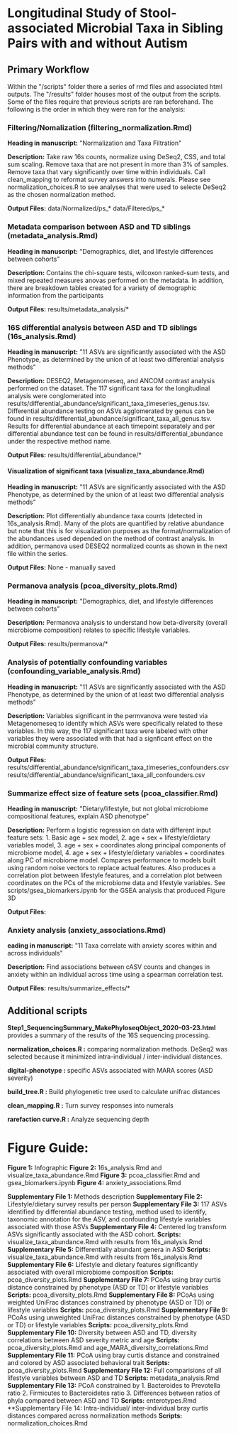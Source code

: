 # Longitudinal Study of Stool-associated Microbial Taxa in Sibling Pairs with and without Autism

## Primary Workflow

Within the "/scripts" folder there a series of rmd files and associated html outputs. The "/results" folder houses most of the output from the scripts. Some of the files require that previous scripts are ran beforehand. The following is the order in which they were ran for the analysis:


### Filtering/Nomalization (filtering_normalization.Rmd)
**Heading in manuscript:** "Normalization and Taxa Filtration"

**Description:** Take raw 16s counts, normalize using DeSeq2, CSS, and total sum scaling. Remove taxa that are not present in more than 3% of samples. Remove taxa that vary significantly over time within individuals. Call clean_mapping to reformat survey answers into numerals. Please see normalization_choices.R to see analyses that were used to selecte DeSeq2 as the chosen normalization method.

**Output Files:**
	data/Normalized/ps_*
	data/Filtered/ps_*

### Metadata comparison between ASD and TD siblings (metadata_analysis.Rmd)
**Heading in manuscript:** "Demographics, diet, and lifestyle differences between cohorts"

**Description:** Contains the chi-square tests, wilcoxon ranked-sum tests, and mixed repeated measures anovas performed on the metadata. In addition, there are breakdown tables created for a variety of demographic information from the participants

**Output Files:**
	results/metadata_analysis/*

### 16S differential analysis between ASD and TD siblings (16s_analysis.Rmd)
**Heading in manuscript:** "11 ASVs are significantly associated with the ASD Phenotype, as determined by the union of at least two differential analysis methods"

**Description:** DESEQ2, Metagenomeseq, and ANCOM contrast analysis performed on the dataset. The 117 significant taxa for the longitudinal analysis were conglomerated into results/differential_abundance/significant_taxa_timeseries_genus.tsv. Differential abundance testing on ASVs agglomerated by genus can be found in results/differential_abundance/significant_taxa_all_genus.tsv. Results for differential abundance at each timepoint separately and per differential abundance test can be found in results/differential_abundance under the respective method name.

**Output Files:**
	results/differential_abundance/*

#### Visualization of significant taxa (visualize_taxa_abundance.Rmd)
**Heading in manuscript:** "11 ASVs are significantly associated with the ASD Phenotype, as determined by the union of at least two differential analysis methods"

**Description:** Plot differentially abundance taxa counts (detected in 16s_analysis.Rmd). Many of the plots are quantified by relative abundance but note that this is for visualization purposes as the format/normalization of the abundances used depended on the method of contrast analysis. In addition, permanova used DESEQ2 normalized counts as shown in the next file within the series.

**Output Files:**
	None - manually saved

### Permanova analysis (pcoa_diversity_plots.Rmd)
**Heading in manuscript:** "Demographics, diet, and lifestyle differences between cohorts"

**Description:** Permanova analysis to understand how beta-diversity (overall microbiome composition) relates to specific lifestyle variables.

**Output Files:**
	results/permanova/*

### Analysis of potentially confounding variables (confounding_variable_analysis.Rmd)
**Heading in manuscript:** "11 ASVs are significantly associated with the ASD Phenotype, as determined by the union of at least two differential analysis methods"

**Description:** Variables significant in the permvanova were tested via Metagenomeseq to identify which ASVs were specifically related to these variables. In this way, the 117 significant taxa were labeled with other variables they were associated with that had a signficant effect on the microbial community structure. 

**Output Files:**
	results/differential_abundance/significant_taxa_timeseries_confounders.csv
	results/differential_abundance/significant_taxa_all_confounders.csv

###  Summarize effect size of feature sets (pcoa_classifier.Rmd)
**Heading in manuscript:** "Dietary/lifestyle, but not global microbiome compositional features, explain ASD phenotype"

**Description:** Perform a logistic regression on data with different input feature sets: 1. Basic age + sex model, 2. age + sex + lifestyle/dietary variables model, 3. age + sex + coordinates along principal components of microbiome model, 4. age + sex + lifestyle/dietary variables + coordinates along PC of microbiome model. Compares performance to models built using random noise vectors to replace actual features. Also produces a correlation plot between lifestyle features, and a correlation plot between coordinates on the PCs of the microbiome data and lifestyle variables. See scripts/gsea_biomarkers.ipynb for the GSEA analysis that produced Figure 3D

**Output Files:**

### Anxiety analysis (anxiety_associations.Rmd)
**eading in manuscript:** "11 Taxa correlate with anxiety scores within and across individuals"

**Description:** Find associations between cASV counts and changes in anxiety within an individual across time using a spearman correlation test. 

**Output Files:**
	results/summarize_effects/*

## Additional scripts
**Step1_SequencingSummary_MakePhyloseqObject_2020-03-23.html** provides a summary of the results of the 16S sequencing processing.

**normalization_choices.R :** comparing normalization methods. DeSeq2 was selected because it minimized intra-individual / inter-individual distances.

**digital-phenotype :** specific ASVs associated with MARA scores (ASD severity)

**build_tree.R :** Build phylogenetic tree used to calculate unifrac distances

**clean_mapping.R :** Turn survey responses into numerals

**rarefaction curve.R :** Analyze sequencing depth


# Figure Guide:
**Figure 1:** Infographic
**Figure 2:** 16s_analysis.Rmd and visualize_taxa_abundance.Rmd
**Figure 3:** pcoa_classifier.Rmd and gsea_biomarkers.ipynb
**Figure 4:** anxiety_associations.Rmd

**Supplementary File 1:** Methods description
**Supplementary File 2:** Lifestyle/dietary survey results per person
**Supplementary File 3:** 117 ASVs identified by differential abundance testing, method used to identify, taxonomic annotation for the ASV, and confounding lifestyle variables associated with those ASVs
**Supplementary File 4:** Centered log transform ASVs significantly associated with the ASD cohort. 
	**Scripts:** visualize_taxa_abundance.Rmd with results from 16s_analysis.Rmd
**Supplementary File 5:**  Differentially abundant genera in ASD
	**Scripts:** visualize_taxa_abundance.Rmd with results from 16s_analysis.Rmd
**Supplementary File 6:** Lifestyle and dietary features significantly associated with overall microbiome composition
	**Scripts:** pcoa_diversity_plots.Rmd
**Supplementary File 7:** PCoAs using bray curtis distance constrained by phenotype (ASD or TD) or lifestyle variables
	**Scripts:** pcoa_diversity_plots.Rmd
**Supplementary File 8:** PCoAs using weighted UniFrac distances constrained by phenotype (ASD or TD) or lifestyle variables
	**Scripts:** pcoa_diversity_plots.Rmd
**Supplementary File 9:** PCoAs using unweighted UniFrac distances constrained by phenotype (ASD or TD) or lifestyle variables
	**Scripts:** pcoa_diversity_plots.Rmd
**Supplementary File 10:** Diversity between ASD and TD, diversity correlations between ASD severity metric and age
	**Scripts:** pcoa_diversity_plots.Rmd and age_MARA_diversity_correlations.Rmd
**Supplementary File 11:** PCoA using bray curtis distance and constrained and colored by ASD associated behavioral trait
	**Scripts:** pcoa_diversity_plots.Rmd
**Supplementary File 12:** Full comparisions of all lifestyle variables between ASD and TD
	**Scripts:** metadata_analysis.Rmd
**Supplementary File 13:** PCoA constrained by 1. Bacteroides to Prevotella ratio 2. Firmicutes to Bacteroidetes ratio 3. Differences between ratios of phyla compared between ASD and TD
	**Scripts:** enterotypes.Rmd
**Supplementary File 14: Intra-individual/ inter-individual bray curtis distances compared across normalization methods
	**Scripts:** normalization_choices.Rmd